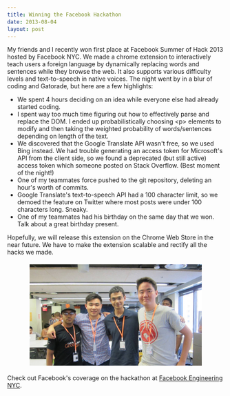 ```yaml
---
title: Winning the Facebook Hackathon
date: 2013-08-04
layout: post
---
```


My friends and I recently won first place at Facebook Summer of Hack 2013 hosted by Facebook NYC. We made a chrome extension to interactively teach users a foreign language by dynamically replacing words and sentences while they browse the web. It also supports various difficulty levels and text-to-speech in native voices. The night went by in a blur of coding and Gatorade, but here are a few highlights:

+ We spent 4 hours deciding on an idea while everyone else had already started coding.
+ I spent way too much time figuring out how to effectively parse and replace the DOM. I ended up probabilistically choosing &#60;p&#62; elements to modify and then taking the weighted probability of words/sentences depending on length of the text.
+ We discovered that the Google Translate API wasn't free, so we used Bing instead. We had trouble generating an access token for Microsoft's API from the client side, so we found a deprecated (but still active) access token which someone posted on Stack Overflow. (Best moment of the night!)
+ One of my teammates force pushed to the git repository, deleting an hour's worth of commits.
+ Google Translate's text-to-speech API had a 100 character limit, so we demoed the feature on Twitter where most posts were under 100 characters long. Sneaky.
+ One of my teammates had his birthday on the same day that we won. Talk about a great birthday present.  
  
Hopefully, we will release this extension on the Chrome Web Store in the near future. We have to make the extension scalable and rectify all the hacks we made.  
  
<img src="/img/facebook_hackathon.jpg" class="img-thumbnail" style="width: 400px; margin: 20px auto 20px auto; display: block;"/>  
  
Check out Facebook's coverage on the hackathon at [Facebook Engineering NYC](https://www.facebook.com/media/set/?set=a.554286037965737.1073741830.248745975186413&type=1).
